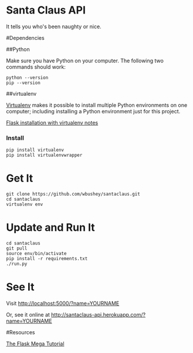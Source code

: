 Santa Claus API
=========================

It tells you who's been naughty or nice.

#Dependencies

##Python

Make sure you have Python on your computer. The following two commands should work:

```
python --version
pip --version
```


##virtualenv

[Virtualenv](https://virtualenv.readthedocs.org/en/latest/) makes it possible to install multiple Python environments on one computer; including installing a Python environment just for this project. 

[Flask installation with virtualenv notes](http://flask.pocoo.org/docs/0.10/installation/#virtualenv)

### Install

```
pip install virtualenv
pip install virtualenvwrapper
```

# Get It

```
git clone https://github.com/wbushey/santaclaus.git
cd santaclaus
virtualenv env
```

# Update and Run It 

```
cd santaclaus 
git pull
source env/bin/activate
pip install -r requirements.txt
./run.py
```

# See It

Visit <http://localhost:5000/?name=YOURNAME>

Or, see it online at <http://santaclaus-api.herokuapp.com/?name=YOURNAME>


#Resources

[The Flask Mega Tutorial](http://blog.miguelgrinberg.com/post/the-flask-mega-tutorial-part-i-hello-world)
